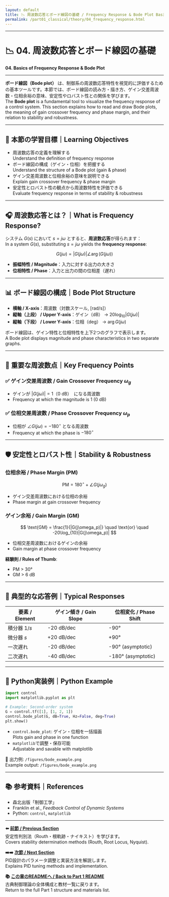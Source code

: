 ```yaml
---
layout: default
title: 📉 周波数応答とボード線図の基礎 / Frequency Response & Bode Plot Basics
permalink: /part01_classical/theory/04_frequency_response.html
---
```


---

# 📉 04. 周波数応答とボード線図の基礎  
**04. Basics of Frequency Response & Bode Plot**

---

**ボード線図（Bode plot）** は、制御系の周波数応答特性を視覚的に評価するための基本ツールです。本節では、ボード線図の読み方・描き方、ゲイン交差周波数・位相余裕の意味、安定性やロバスト性との関係を学びます。  
The **Bode plot** is a fundamental tool to visualize the frequency response of a control system. This section explains how to read and draw Bode plots, the meaning of gain crossover frequency and phase margin, and their relation to stability and robustness.

---

## 🎯 本節の学習目標｜Learning Objectives

- 周波数応答の定義を理解する  
  Understand the definition of frequency response  
- ボード線図の構成（ゲイン・位相）を把握する  
  Understand the structure of a Bode plot (gain & phase)  
- ゲイン交差周波数と位相余裕の意味を説明できる  
  Explain gain crossover frequency & phase margin  
- 安定性とロバスト性の観点から周波数特性を評価できる  
  Evaluate frequency response in terms of stability & robustness

---

## 🎧 周波数応答とは？｜What is Frequency Response?

システム $G(s)$ において $s = j\omega$ とすると、**周波数応答**が得られます：  
In a system $G(s)$, substituting $s = j\omega$ yields the **frequency response**:

$$
G(j\omega) = |G(j\omega)| \angle \arg(G(j\omega))
$$

- **振幅特性 / Magnitude**：入力に対する出力の大きさ  
- **位相特性 / Phase**：入力と出力の間の位相差（遅れ）

---

## 📊 ボード線図の構成｜Bode Plot Structure

- **横軸 / X-axis**：周波数（対数スケール, [rad/s]）  
- **縦軸（上段） / Upper Y-axis**：ゲイン（dB） →  $20 \log_{10} |G(j\omega)|$  
- **縦軸（下段） / Lower Y-axis**：位相（deg） →  $\arg G(j\omega)$  

ボード線図は、ゲイン特性と位相特性を上下2つのグラフで表示します。  
A Bode plot displays magnitude and phase characteristics in two separate graphs.

---

## 🧠 重要な周波数点｜Key Frequency Points

### ✅ ゲイン交差周波数 / Gain Crossover Frequency $\omega_g$
- ゲインが $|G(j\omega)| = 1$（0 dB）　になる周波数  
- Frequency at which the magnitude is 1 (0 dB)

### ✅ 位相交差周波数 / Phase Crossover Frequency $\omega_p$
- 位相が $\angle G(j\omega) = -180^\circ$  となる周波数  
- Frequency at which the phase is $-180^\circ$

---

## 🛡️ 安定性とロバスト性｜Stability & Robustness

### 位相余裕 / Phase Margin (PM)

$$
\text{PM} = 180^\circ + \angle G(j\omega_g)
$$  

- ゲイン交差周波数における位相の余裕  
- Phase margin at gain crossover frequency

### ゲイン余裕 / Gain Margin (GM)

$$
\text{GM} = \frac{1}{|G(j\omega_p)|} \quad \text{or} \quad -20\log_{10}|G(j\omega_p)|
$$  

- 位相交差周波数におけるゲインの余裕  
- Gain margin at phase crossover frequency

**経験則 / Rules of Thumb**:  
- PM > 30°  
- GM > 6 dB

---

## 🔧 典型的な応答例｜Typical Responses

| 要素 / Element | ゲイン傾き / Gain Slope | 位相変化 / Phase Shift |
|----------------|------------------------|------------------------|
| 積分器 $1/s$ | -20 dB/dec | -90° |
| 微分器 $s$   | +20 dB/dec | +90° |
| 一次遅れ     | -20 dB/dec | -90° (asymptotic) |
| 二次遅れ     | -40 dB/dec | -180° (asymptotic) |

---

## 🧪 Python実装例｜Python Example

```python
import control
import matplotlib.pyplot as plt

# Example: Second-order system
G = control.tf([1], [1, 2, 1])
control.bode_plot(G, dB=True, Hz=False, deg=True)
plt.show()
```

- `control.bode_plot`: ゲイン・位相を一括描画  
  Plots gain and phase in one function  
- `matplotlib`で調整・保存可能  
  Adjustable and savable with matplotlib

📂 出力例: `/figures/bode_example.png`  
Example output: `/figures/bode_example.png`

---

## 📚 参考資料｜References
- 森北出版「制御工学」  
- Franklin et al., *Feedback Control of Dynamic Systems*  
- Python: `control`, `matplotlib`

---

**⬅️ [前節 / Previous Section](https://samizo-aitl.github.io/EduController/part01_classical/theory/03_stability_methods.html)**  
安定性判別法（Routh・根軌跡・ナイキスト）を学びます。  
Covers stability determination methods (Routh, Root Locus, Nyquist).

**➡️➡️ [次節 / Next Section](https://samizo-aitl.github.io/EduController/part01_classical/theory/05_stability_margins.html)**  
PID設計のパラメータ調整と実装方法を解説します。  
Explains PID tuning methods and implementation.

**📚 [この章のREADMEへ / Back to Part 1 README](https://samizo-aitl.github.io/EduController/part01_classical/)**  
古典制御理論の全体構成と教材一覧に戻ります。  
Return to the full Part 1 structure and materials list.
